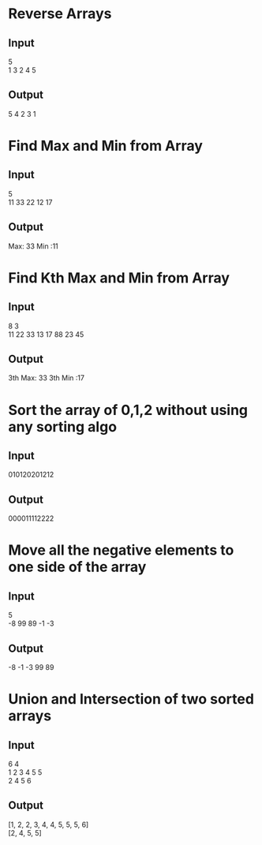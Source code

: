 # Reverse Arrays
## Input
  5\
  1 3 2 4 5
## Output  
  5 4 2 3 1 
# Find Max and Min from Array
## Input
5\
11 33 22 12 17
## Output
Max: 33 Min :11
# Find Kth Max and Min from Array
## Input
8 3\
11 22 33 13 17 88 23 45
## Output
3th Max: 33 3th Min :17
# Sort the array of 0,1,2 without using any sorting algo
## Input
010120201212
## Output
000011112222
# Move all the negative elements to one side of the array
## Input
5\
-8 99 89 -1 -3
## Output
-8 -1 -3 99 89 
# Union and Intersection of two sorted arrays
## Input
6 4\
1 2 3 4 5 5\
2 4 5 6 
## Output
[1, 2, 2, 3, 4, 4, 5, 5, 5, 6]\
[2, 4, 5, 5]